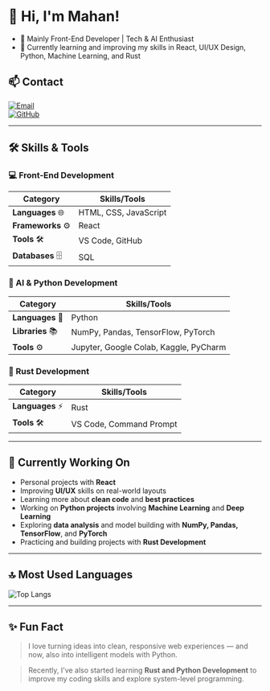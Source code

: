 # 👋 Hi, I'm Mahan!    
- 🚀 Mainly Front-End Developer | Tech & AI Enthusiast   
- 🌱 Currently learning and improving my skills in React, UI/UX Design, Python, Machine Learning, and Rust    

## 📫 Contact    

[![Email](https://img.shields.io/badge/-Email-D14836?style=flat&logo=Gmail&logoColor=white)](mailto:gnusmhn@gmail.com)   
[![GitHub](https://img.shields.io/badge/-GitHub-181717?style=flat&logo=GitHub&logoColor=white)](https://github.com/mhngenius)    

---  

## 🛠 Skills & Tools    

### 💻 Front-End Development    
| Category          | Skills/Tools                                                                 | 
|-------------------|------------------------------------------------------------------------------| 
| **Languages** 🌐  | HTML, CSS, JavaScript | 
| **Frameworks** ⚙️ | React | 
| **Tools** 🛠️      | VS Code, GitHub | 
| **Databases** 🗄️  | SQL |  

### 🤖 AI & Python Development    
| Category          | Skills/Tools                                                                 | 
|-------------------|------------------------------------------------------------------------------| 
| **Languages** 🐍  | Python | 
| **Libraries** 📚  | NumPy, Pandas, TensorFlow, PyTorch | 
| **Tools** ⚙️      | Jupyter, Google Colab, Kaggle, PyCharm |  

### 🦀 Rust Development  
| Category          | Skills/Tools                                                                 | 
|-------------------|------------------------------------------------------------------------------| 
| **Languages** ⚡   | Rust | 
| **Tools** 🛠️      | VS Code, Command Prompt |  

---  

## 📌 Currently Working On    
- Personal projects with **React**   
- Improving **UI/UX** skills on real-world layouts   
- Learning more about **clean code** and **best practices**   
- Working on **Python projects** involving **Machine Learning** and **Deep Learning**   
- Exploring **data analysis** and model building with **NumPy, Pandas, TensorFlow**, and **PyTorch**  
- Practicing and building projects with **Rust Development**  

---  

## 🔝 Most Used Languages    
![Top Langs](https://github-readme-stats.vercel.app/api/top-langs/?username=mhngenius&layout=compact&theme=radical)  

---  

## ✨ Fun Fact    
> I love turning ideas into clean, responsive web experiences — and now, also into intelligent models with Python.  

> Recently, I've also started learning **Rust and Python Development** to improve my coding skills and explore system-level programming.
